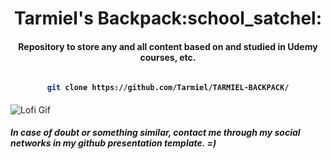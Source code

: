 <h1 align="center"> Tarmiel's Backpack:school_satchel: </h1>

<h4 align="center"> Repository to store any and all content based on and studied in Udemy courses, etc. </h4>


<h4 align="center">

```bash

git clone https://github.com/Tarmiel/TARMIEL-BACKPACK/

```
</h4>

![Lofi Gif](https://i.imgur.com/eTXACsr.gif)
##### In case of doubt or something similar, contact me through my social networks in my github presentation template. =)
